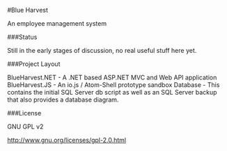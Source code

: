 #Blue Harvest

An employee management system

###Status

Still in the early stages of discussion, no real useful stuff here yet.

###Project Layout

BlueHarvest.NET - A .NET based ASP.NET MVC and Web API application
BlueHarvest.JS - An io.js / Atom-Shell prototype sandbox
Database - This contains the initial SQL Server db script as well as an 
SQL Server backup that also provides a database diagram.

###License

GNU GPL v2

http://www.gnu.org/licenses/gpl-2.0.html
